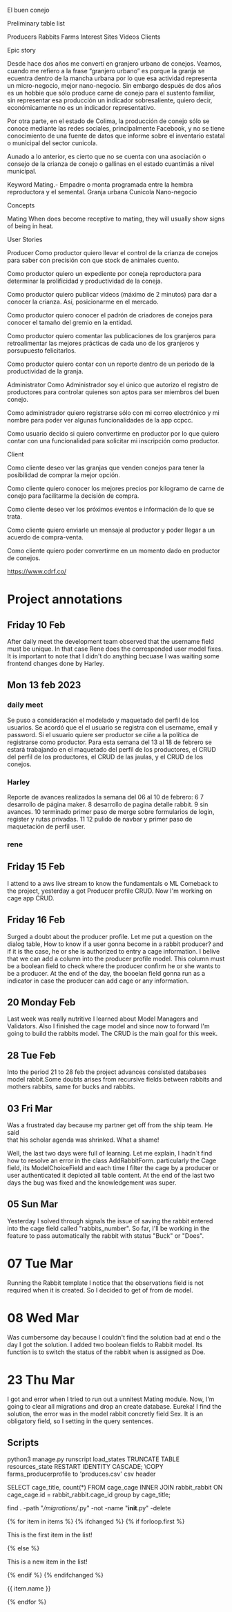 El buen conejo

Preliminary table list

Producers
Rabbits
Farms
Interest Sites
Videos
Clients


Epic story

Desde hace dos años me convertí en granjero urbano de conejos. Veamos, cuando me refiero a la frase “granjero urbano” es porque la granja se ecuentra dentro de la mancha urbana por lo que esa actividad representa un micro-negocio, mejor  nano-negocio. Sin embargo después de dos años es un hobbie que sólo produce carne de conejo para el sustento familiar, sin representar esa producción un indicador sobresaliente, quiero decir, económicamente no es un indicador representativo.

Por otra parte, en el estado de Colima, la producción de conejo sólo se conoce mediante las redes sociales, principalmente Facebook, y no se tiene conocimiento de una fuente de datos que informe sobre el inventario estatal o municipal del sector cunicola.

Aunado a lo anterior, es cierto que no se cuenta con una asociación o consejo de la crianza de conejo o gallinas en el estado cuantimás a nivel municipal.


Keyword
Mating.- Empadre o monta programada entre la hembra reproductora y el semental.
Granja urbana
Cunicola
Nano-negocio


Concepts

Mating
When does become receptive to mating, they will usually show signs of being in heat. 


User Stories

Producer
Como productor quiero llevar el control de la crianza de conejos para saber con precisión con que stock de animales cuento.

Como productor quiero un expediente por coneja reproductora para determinar la prolificidad y productividad de la coneja.

Como productor quiero publicar videos (máximo de 2 minutos) para dar a conocer la crianza. Así, posicionarme en el mercado.

Como productor quiero conocer el padrón de criadores de conejos para conocer el tamaño del
 gremio en la entidad.

Como productor  quiero comentar las publicaciones de los granjeros para retroalimentar las mejores prácticas de cada uno de los granjeros y porsupuesto felicitarlos.

Como productor quiero contar con un reporte dentro de un periodo de la productividad de la granja.


Administrator
Como Administrador soy el único que autorizo el registro de productores para controlar quienes son aptos para ser miembros del buen conejo.

Como administrador quiero registrarse sólo con mi correo electrónico y mi nombre para poder ver algunas funcionalidades de la app  ccpcc. 

Como usuario decido si quiero convertirme en productor por lo que quiero contar con una funcionalidad para solicitar mi inscripción como productor. 

 








Client

Como cliente deseo ver las granjas que venden conejos para tener la posibilidad de comprar la mejor opción.

Como cliente quiero conocer los mejores precios por kilogramo de carne de conejo para facilitarme la decisión de compra.

Como cliente deseo ver  los próximos eventos  e información de lo que se trata.

Como cliente quiero enviarle un mensaje al productor y poder llegar a un acuerdo de compra-venta.

Como cliente quiero poder convertirme en un momento dado en productor de conejos.


https://www.cdrf.co/

# Project annotations

## Friday 10 Feb
After daily meet the development team observed that the username field must be unique.
In that case Rene does the corresponded user model fixes.
It is important to note that I didn't do anything becuase I was waiting some frontend changes done by Harley.

## Mon 13 feb 2023
### daily meet
Se puso a consideración el modelado y maquetado del perfil de los usuarios. 
Se acordó que el el usuario se registra con el username, email y password. Si el usuario quiere ser productor se ciñe a la política de registrarse como productor. 
Para esta semana del 13 al 18 de febrero se estará trabajando en el maquetado del perfil de los productores, el CRUD del perfil de los productores, el CRUD de las jaulas, y el CRUD de los conejos.

### Harley
Reporte de avances realizados la semana del 06 al 10 de febrero:
  6 7 desarrollo de página maker.
  8   desarrollo de pagina detalle rabbit.
  9   sin avances.
  10  terminado primer paso de merge sobre formularios de login, register y rutas privadas.
  11 12 pulido de navbar y primer paso de maquetación de perfil user.
### rene

## Friday 15 Feb
I attend to a aws live stream to know the fundamentals o ML
Comeback to the project, yesterday a got Producer profile CRUD.  Now I'm working on cage app CRUD.

## Friday 16 Feb

Surged a doubt about the producer profile. Let me put a question on the dialog table, How to know if a user gonna become in a rabbit producer? 
and if it is the case,  he or she is authorized to entry a cage information.
I belive that we can add a column into the producer profile model. This column must be a boolean field to check where the producer confirm he or she wants to be a producer. At the end of the day, the booelan field gonna run as a indicator in case the producer can add cage or any information.

## 20 Monday  Feb
Last week was really nutritive I learned about Model Managers and Validators. Also I finished the cage model and since now to forward I'm going to build the rabbits model. The CRUD is the main goal for this week.

## 28 Tue Feb
Into the period 21 to 28 feb the project advances consisted databases model rabbit.Some doubts arises from recursive fields between rabbits and mothers rabbits, same for bucks and rabbits.

## 03 Fri Mar
Was a frustrated day because my partner get off from the ship team. He said  
that his scholar agenda was shrinked. What a shame!

Well, the last two days were full of learning. Let me explain, I hadn´t find how to resolve an error in the class AddRabbitForm. particularly the Cage field, its ModelChoiceField and each time I filter the cage by a producer or user authenticated it depicted all table content.
At the end of the last two days the bug was fixed and the knowledgement was super.
## 05 Sun Mar
Yesterday I solved through signals the issue of saving the rabbit entered into the cage field called "rabbits_number".
So far, I'll be working in the feature to pass automatically the rabbit with status "Buck" or "Does".
# 07 Tue Mar
Running the Rabbit template I notice that the observations field is not required when it is created. So I decided to get of from de model.

# 08 Wed Mar
Was cumbersome day because I couldn't find the solution bad at end o the day I got the solution. I added two boolean fields to Rabbit model. Its function is to switch the status of the rabbit when is assigned as Doe.

# 23 Thu Mar

I got and error when I tried to run out a unnitest Mating module. Now, I'm going to clear all migrations and drop an create database.
Eureka! I find the solution, the error was in the model rabbit concretly field Sex. It is an obligatory field, so I setting in the query sentences. 
## Scripts
python3 manage.py runscript load_states
TRUNCATE TABLE resources_state RESTART IDENTITY CASCADE;
\COPY farms_producerprofile to 'produces.csv' csv header

SELECT cage_title, count(*) FROM cage_cage INNER JOIN rabbit_rabbit ON cage_cage.id = rabbit_rabbit.cage_id group by cage_title;

find . -path "*/migrations/*.py" -not -name "__init__.py" -delete

{% for item in items %}
    {% ifchanged %}
        {% if forloop.first %}
            <p>This is the first item in the list!</p>
        {% else %}
            <p>This is a new item in the list!</p>
        {% endif %}
    {% endifchanged %}
    <p>{{ item.name }}</p>
{% endfor %}